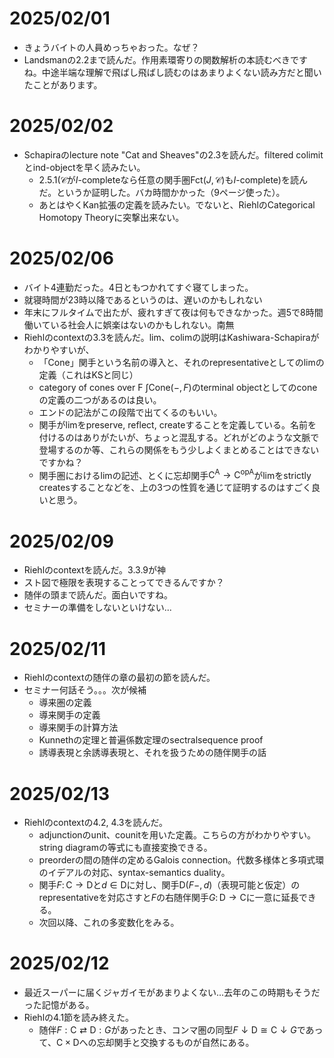 # 2025/02/01
- きょうバイトの人員めっちゃおった。なぜ？
- Landsmanの2.2まで読んだ。作用素環寄りの関数解析の本読むべきですね。中途半端な理解で飛ばし飛ばし読むのはあまりよくない読み方だと聞いたことがあります。

# 2025/02/02
- Schapiraのlecture note "Cat and Sheaves"の2.3を読んだ。filtered colimitとind-objectを早く読みたい。
  - 2.5.1($\mathscr{C}$が$I$-completeなら任意の関手圏$\mathrm{Fct}(J,\mathscr{C})$も$I$-complete)を読んだ。というか証明した。バカ時間かかった（9ページ使った）。
  - あとはやくKan拡張の定義を読みたい。でないと、RiehlのCategorical Homotopy Theoryに突撃出来ない。

# 2025/02/06
- バイト4連勤だった。4日ともつかれてすぐ寝てしまった。
- 就寝時間が23時以降であるというのは、遅いのかもしれない
- 年末にフルタイムで出たが、疲れすぎて夜は何もできなかった。週5で8時間働いている社会人に娯楽はないのかもしれない。南無
- Riehlのcontextの3.3を読んだ。lim、colimの説明はKashiwara-Schapiraがわかりやすいが、
  - 「Cone」関手という名前の導入と、それのrepresentativeとしてのlimの定義（これはKSと同じ）
  - category of cones over F $\int\mathrm{Cone}(-,F)$のterminal objectとしてのconeの定義の二つがあるのは良い。
  - エンドの記法がこの段階で出てくるのもいい。
  - 関手がlimをpreserve, reflect, createすることを定義している。名前を付けるのはありがたいが、ちょっと混乱する。どれがどのような文脈で登場するのか等、これらの関係をもう少しよくまとめることはできないですかね？
  - 関手圏におけるlimの記述、とくに忘却関手$\mathsf{C^A}\to \mathsf{C}^{\mathrm{op}\mathsf{A}}$がlimをstrictly createsすることなどを、上の3つの性質を通じて証明するのはすごく良いと思う。

# 2025/02/09
- Riehlのcontextを読んだ。3.3.9が神
- スト図で極限を表現することってできるんですか？
- 随伴の頭まで読んだ。面白いですね。
- セミナーの準備をしないといけない...

# 2025/02/11
- Riehlのcontextの随伴の章の最初の節を読んだ。
- セミナー何話そう。。。次が候補
  - 導来圏の定義
  - 導来関手の定義
  - 導来関手の計算方法
  - Kunnethの定理と普遍係数定理のsectralsequence proof
  - 誘導表現と余誘導表現と、それを扱うための随伴関手の話
 
# 2025/02/13
- Riehlのcontextの4.2, 4.3を読んだ。
  - adjunctionのunit、counitを用いた定義。こちらの方がわかりやすい。string diagramの等式にも直接変換できる。
  - preorderの間の随伴の定めるGalois connection。代数多様体と多項式環のイデアルの対応、syntax-semantics duality。
  - 関手$F\colon\mathsf{C}\to\mathsf{D}$と$d\in\mathsf D$に対し、関手$\mathsf{D}(F-,d)$（表現可能と仮定）のrepresentativeを対応さすと$F$の右随伴関手$G\colon \mathsf D\to\mathsf C$に一意に延長できる。
  - 次回以降、これの多変数化をみる。
 

# 2025/02/12
- 最近スーパーに届くジャガイモがあまりよくない...去年のこの時期もそうだった記憶がある。
- Riehlの4.1節を読み終えた。
  - 随伴$F:\mathsf{C}\rightleftarrows\mathsf{D}:G$があったとき、コンマ圏の同型$F\downarrow\mathsf{D}\cong \mathsf{C}\downarrow G$であって、$\mathsf{C}\times\mathsf{D}$への忘却関手と交換するものが自然にある。
